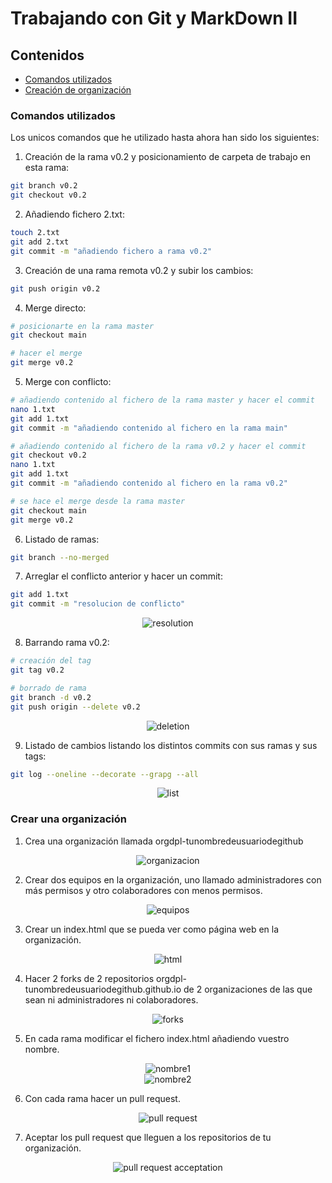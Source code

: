 # Trabajando con Git y MarkDown II

## Contenidos
- [Comandos utilizados](#comandos-utilizados)
- [Creación de organización](#crear-una-organizacion)

### Comandos utilizados
Los unicos comandos que he utilizado hasta ahora han sido los siguientes:

1. Creación de la rama v0.2 y posicionamiento de carpeta de trabajo en esta rama:
```bash
git branch v0.2
git checkout v0.2
```

2. Añadiendo fichero 2.txt:
```bash
touch 2.txt
git add 2.txt
git commit -m "añadiendo fichero a rama v0.2"
```

3. Creación de una rama remota v0.2 y subir los cambios:
```bash
git push origin v0.2
```

4. Merge directo:
```bash
# posicionarte en la rama master
git checkout main

# hacer el merge
git merge v0.2
```

5. Merge con conflicto:
```bash
# añadiendo contenido al fichero de la rama master y hacer el commit
nano 1.txt
git add 1.txt
git commit -m "añadiendo contenido al fichero en la rama main"

# añadiendo contenido al fichero de la rama v0.2 y hacer el commit
git checkout v0.2
nano 1.txt
git add 1.txt
git commit -m "añadiendo contenido al fichero en la rama v0.2"

# se hace el merge desde la rama master
git checkout main
git merge v0.2
```

6. Listado de ramas:
```bash
git branch --no-merged
```

7. Arreglar el conflicto anterior y hacer un commit:
```bash
git add 1.txt
git commit -m "resolucion de conflicto"
```
<div align=center>
    <img src="./imgs/img01.png" alt="resolution"/>
</div>

8. Barrando rama v0.2:
```bash
# creación del tag
git tag v0.2

# borrado de rama 
git branch -d v0.2
git push origin --delete v0.2
```
<div align=center>
    <img src="./imgs/img02.png" alt="deletion"/>
</div>

9. Listado de cambios listando los distintos commits con sus ramas y sus tags:
```bash
git log --oneline --decorate --grapg --all
```
<div align=center>
    <img src="./imgs/img03.png" alt="list"/>
</div>

### Crear una organización
1. Crea una organización llamada orgdpl-tunombredeusuariodegithub
<div align=center>
    <img src="./imgs/img04.png" alt="organizacion"/>
</div>

2. Crear dos equipos en la organización, uno llamado administradores con más permisos y otro colaboradores con menos permisos.
<div align=center>
    <img src="./imgs/img05.png" alt="equipos"/>
</div>

3. Crear un index.html que se pueda ver como página web en la organización.
<div align=center>
    <img src="./imgs/img07.png" alt="html"/>
</div>

4. Hacer 2 forks de 2 repositorios orgdpl-tunombredeusuariodegithub.github.io de 2 organizaciones de las que sean ni administradores ni colaboradores.
<div align=center>
    <img src="./imgs/img06.png" alt="forks"/>
</div>

5. En cada rama modificar el fichero index.html añadiendo vuestro nombre.
<div align=center>
    <img src="./imgs/img10.png" alt="nombre1"/>
</div>
<div align=center>
    <img src="./imgs/img11.png" alt="nombre2"/>
</div>

6. Con cada rama hacer un pull request.
<div align=center>
    <img src="./imgs/img09.png" alt="pull request"/>
</div>

7. Aceptar los pull request que lleguen a los repositorios de tu organización.
<div align=center>
    <img src="./imgs/img12.png" alt="pull request acceptation"/>
</div>